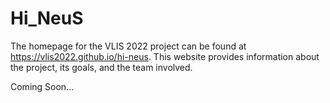# Hi_NeuS
The homepage for the VLIS 2022 project can be found at https://vlis2022.github.io/hi-neus. This website provides information about the project, its goals, and the team involved.

Coming Soon... 
